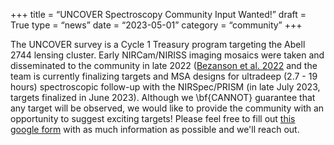 +++
title = “UNCOVER Spectroscopy Community Input Wanted!”
draft = True
type = “news”
date = “2023-05-01”
category = “community”
+++

The UNCOVER survey is a Cycle 1 Treasury program targeting the Abell 2744 lensing cluster. Early NIRCam/NIRISS imaging mosaics were taken and disseminated to the community in late 2022 ([Bezanson et al. 2022](https://arxiv.org/pdf/2212.04026.pdf) and the team is currently finalizing targets and MSA designs for ultradeep (2.7 - 19 hours) spectroscopic follow-up with the NIRSpec/PRISM (in late July 2023, targets finalized in June 2023). Although we \bf{CANNOT} guarantee that any target will be observed, we would like to provide the community with an opportunity to suggest exciting targets! Please feel free to fill out [this google form](https://docs.google.com/forms/d/e/1FAIpQLSdrqrsplG3VAc24Dbwp47z7Nf4S-RvuI3ruCUlNzIfvugAgqw/viewform) with as much information as possible and we'll reach out. 